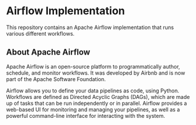 # Airflow Implementation

This repository contains an Apache Airflow implementation that runs various different workflows.

## About Apache Airflow

Apache Airflow is an open-source platform to programmatically author, schedule, and monitor workflows. It was developed by Airbnb and is now part of the Apache Software Foundation.

Airflow allows you to define your data pipelines as code, using Python. Workflows are defined as Directed Acyclic Graphs (DAGs), which are made up of tasks that can be run independently or in parallel. Airflow provides a web-based UI for monitoring and managing your pipelines, as well as a powerful command-line interface for interacting with the system.



